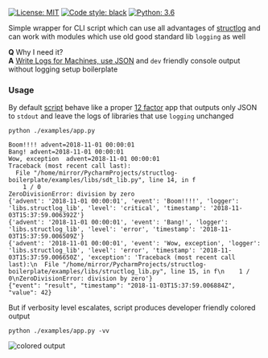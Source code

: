 <a href="https://github.com/IaroslavR/structlog-boilerplate/blob/master/LICENSE"><img alt="License: MIT" src="https://img.shields.io/badge/License-MIT-green.svg"></a> 
<a href="https://github.com/ambv/black"><img alt="Code style: black" src="https://img.shields.io/badge/code%20style-black-000000.svg"></a>
<a href="https://docs.python.org/3.6/"><img alt="Python: 3.6" src="https://upload.wikimedia.org/wikipedia/commons/3/34/Blue_Python_3.6_Shield_Badge.svg"></a>

Simple wrapper for CLI script which can use all advantages of [structlog](http://www.structlog.org/en/stable/index.html) and can work with modules which use old good standard lib `logging` as well

**Q** Why I need it?  
**A** [Write Logs for Machines, use JSON](https://web.archive.org/web/20170801134840/https://journal.paul.querna.org/articles/2011/12/26/log-for-machines-in-json/) and `dev` friendly console output without logging setup boilerplate 

### Usage
By default [script](/examples/app.py) behave like a proper [12 factor](https://12factor.net/logs) app that outputs only JSON to `stdout` and leave the logs of libraries that use `logging` unchanged  

`python ./examples/app.py`

```
Boom!!!! advent=2018-11-01 00:00:01
Bang! advent=2018-11-01 00:00:01
Wow, exception  advent=2018-11-01 00:00:01
Traceback (most recent call last):
  File "/home/mirror/PycharmProjects/structlog-boilerplate/examples/libs/sdt_lib.py", line 14, in f
    1 / 0
ZeroDivisionError: division by zero
{'advent': '2018-11-01 00:00:01', 'event': 'Boom!!!!', 'logger': 'libs.structlog_lib', 'level': 'critical', 'timestamp': '2018-11-03T15:37:59.006392Z'}
{'advent': '2018-11-01 00:00:01', 'event': 'Bang!', 'logger': 'libs.structlog_lib', 'level': 'error', 'timestamp': '2018-11-03T15:37:59.006509Z'}
{'advent': '2018-11-01 00:00:01', 'event': 'Wow, exception', 'logger': 'libs.structlog_lib', 'level': 'error', 'timestamp': '2018-11-03T15:37:59.006650Z', 'exception': 'Traceback (most recent call last):\n  File "/home/mirror/PycharmProjects/structlog-boilerplate/examples/libs/structlog_lib.py", line 15, in f\n    1 / 0\nZeroDivisionError: division by zero'}
{"event": "result", "timestamp": "2018-11-03T15:37:59.006884Z", "value": 42}
```


But if verbosity level escalates, script produces developer friendly colored output  

`python ./examples/app.py -vv`

![colored output](https://user-images.githubusercontent.com/9788811/47954256-022b4c00-df80-11e8-86da-14c7b29863cf.png)
